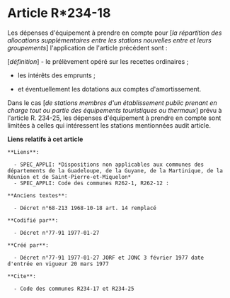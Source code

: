 # Article R*234-18

Les dépenses d'équipement à prendre en compte pour [*la répartition des allocations supplémentaires entre les stations
nouvelles entre et leurs groupements*] l'application de l'article précédent sont :

[*définition*]    - le prélèvement opéré sur les recettes ordinaires ; 

- les intérêts des emprunts ; 

- et éventuellement les dotations aux comptes d'amortissement. 

Dans le cas [*de stations membres d'un établissement public prenant en charge tout ou partie des équipements touristiques ou
thermaux*] prévu à l'article R. 234-25, les dépenses d'équipement à prendre en compte sont limitées à celles qui intéressent
les stations mentionnées audit article.

**Liens relatifs à cet article**

	**Liens**:

	  - SPEC_APPLI: *Dispositions non applicables aux communes des départements de la Guadeloupe, de la Guyane, de la Martinique, de la Réunion et de Saint-Pierre-et-Miquelon*
	  - SPEC_APPLI: Code des communes R262-1, R262-12 :

	**Anciens textes**:

	  - Décret n°68-213 1968-10-18 art. 14 remplacé

	**Codifié par**:

	  - Décret n°77-91 1977-01-27

	**Créé par**:

	  - Décret n°77-91 1977-01-27 JORF et JONC 3 février 1977 date d'entrée en vigueur 20 mars 1977

	**Cite**:

	  - Code des communes R234-17 et R234-25
